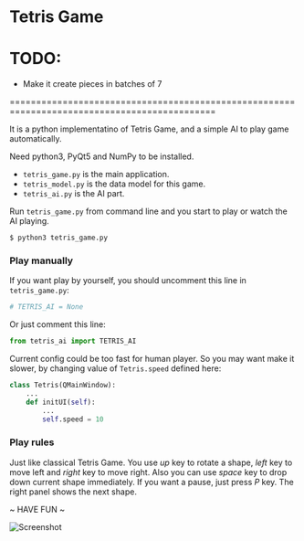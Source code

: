 # Tetris Game

# TODO:

* Make it create pieces in batches of 7

=============================================================================================

It is a python implementatino of Tetris Game, and a simple AI to play game automatically.

Need python3, PyQt5 and NumPy to be installed.

* `tetris_game.py` is the main application.
* `tetris_model.py` is the data model for this game.
* `tetris_ai.py` is the AI part.

Run `tetris_game.py` from command line and you start to play or watch the AI playing.

```shell
$ python3 tetris_game.py
```

### Play manually

If you want play by yourself, you should uncomment this line in `tetris_game.py`:

```python
# TETRIS_AI = None
```

Or just comment this line:

```python
from tetris_ai import TETRIS_AI
```

Current config could be too fast for human player. So you may want make it slower, by changing value of `Tetris.speed` defined here:

```python
class Tetris(QMainWindow):
    ...
    def initUI(self):
        ...
        self.speed = 10
```

### Play rules

Just like classical Tetris Game. You use *up* key to rotate a shape, *left* key to move left and *right* key to move right. Also you can use *space* key to drop down current shape immediately. If you want a pause, just press *P* key. The right panel shows the next shape.

~ HAVE FUN ~

![Screenshot](doc/pics/screenshot_01.png)